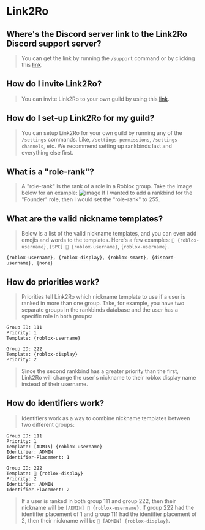 # Link2Ro

## Where's the Discord server link to the Link2Ro Discord support server?
> You can get the link by running the `/support` command or by clicking this [link](https://discord.gg/uZh9c59XVS).

## How do I invite Link2Ro?
> You can invite Link2Ro to your own guild by using this [link](https://discord.com/oauth2/authorize?client_id=1245056156184088596).

## How do I set-up Link2Ro for my guild?
> You can setup Link2Ro for your own guild by running any of the `/settings` commands. Like, `/settings-permissions`, `/settings-channels`, etc. We recommend setting up rankbinds last and everything else first.

## What is a "role-rank"?
> A "role-rank" is the rank of a role in a Roblox group. Take the image below for an example:
![image](https://github.com/v39a/Link2Ro/assets/134019055/6ae7e266-8a84-4c1c-990e-12f8fc2d0c6e)
> If I wanted to add a rankbind for the "Founder" role, then I would set the "role-rank" to 255.

## What are the valid nickname templates?
> Below is a list of the valid nickname templates, and you can even add emojis and words to the templates. Here's a few examples: `💎 {roblox-username}`, `[SPC] 💎 {roblox-username}`, `{roblox-username}`.
```
{roblox-username}, {roblox-display}, {roblox-smart}, {discord-username}, {none}
```

## How do priorities work?
> Priorities tell Link2Ro which nickname template to use if a user is ranked in more than one group. Take, for example, you have two separate groups in the rankbinds database and the user has a specific role in both groups:
```
Group ID: 111
Priority: 1
Template: {roblox-username}

Group ID: 222
Template: {roblox-display}
Priority: 2
```
> Since the second rankbind has a greater priority than the first, Link2Ro will change the user's nickname to their roblox display name instead of their username.

## How do identifiers work?
> Identifiers work as a way to combine nickname templates between two different groups:
```
Group ID: 111
Priority: 1
Template: [ADMIN] {roblox-username}
Identifier: ADMIN
Identifier-Placement: 1

Group ID: 222
Template: 💂 {roblox-display}
Priority: 2
Identifier: ADMIN
Identifier-Placement: 2
```
> If a user is ranked in both group 111 and group 222, then their nickname will be `[ADMIN] 💂 {roblox-username}`. If group 222 had the identifier placement of 1 and group 111 had the identifier placement of 2, then their nickname will be `💂 [ADMIN] {roblox-display}`.
